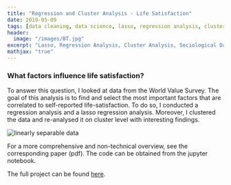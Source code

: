 ```yaml
---
title: "Regression and Cluster Analysis - Life Satisfaction"
date: 2019-05-09
tags: [data cleaning, data science, lasso, regression analysis, cluster analysis, sociological data science]
header:
  image: "/images/BT.jpg"
excerpt: "Lasso, Regression Analysis, Cluster Analysis, Sociological Data Science"
mathjax: "true"
---
```


### What factors influence life satisfaction?

To answer this question, I looked at data from the World Value Survey. The goal of this analysis is to find and select the most important factors that are correlated to self-reported life-satisfaction. 
To do so, I conducted a regression analysis and a lasso regression analysis. Moreover, I clustered the data and re-analysed it on cluster level with interesting findings. 

<img src="{{ site.url }}{{ site.baseurl }}/images/lasso.png" alt="linearly separable data">

For a more comprehensive and non-technical overview, see the corresponding paper (pdf). The code can be obtained from the jupyter notebook.

The full project can be found [here](https://github.com/pegahbyte/Life_Satisfaction_Analysis).

